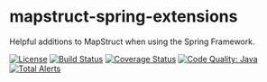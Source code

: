 # mapstruct-spring-extensions
Helpful additions to MapStruct when using the Spring Framework.

[![License](https://img.shields.io/badge/License-Apache%202.0-blue.svg)](https://opensource.org/licenses/Apache-2.0)
[![Build Status](https://github.com/mapstruct/mapstruct-spring-extensions/workflows/CI/badge.svg?branch=master)](https://github.com/mapstruct/mapstruct-spring-extensions/actions?query=branch%3Amaster+workflow%3ACI)
[![Coverage Status](https://img.shields.io/codecov/c/github/mapstruct/mapstruct-spring-extensions.svg)](https://codecov.io/gh/mapstruct/mapstruct-spring-extensions)
[![Code Quality: Java](https://img.shields.io/lgtm/grade/java/g/mapstruct/mapstruct-spring-extensions.svg?logo=lgtm&logoWidth=18)](https://lgtm.com/projects/g/mapstruct/mapstruct-spring-extensions/context:java)
[![Total Alerts](https://img.shields.io/lgtm/alerts/g/mapstruct/mapstruct-spring-extensions.svg?logo=lgtm&logoWidth=18)](https://lgtm.com/projects/g/mapstruct/mapstruct-spring-extensions/alerts)
